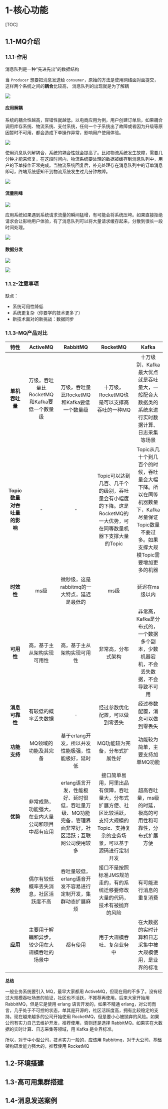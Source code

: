 # 1-核心功能

[TOC]

## 1.1-MQ介绍

### 1.1.1-作用

消息队列是一种“先进先出”的数据结构

当 `Producer` 想要把消息发送给 `consumer`，原始的方法是使用网络面对面提交，这样两个系统之间的**耦合**比较高， 消息队列的出现就是为了解耦

![](https://pic-1257412153.cos.ap-nanjing.myqcloud.com/images/images/2023/02/05/queue1-74be4d.png)

#### 应用解耦

系统的耦合性越高，容错性就越低。以电商应用为例，用户创建订单后，如果耦合调用库存系统、物流系统、支付系统，任何一个子系统出了故障或者因为升级等原因暂时不可用，都会造成下单操作异常，影响用户使用体验。

![](https://pic-1257412153.cos.ap-nanjing.myqcloud.com/images/images/2023/02/05/%E8%A7%A3%E8%80%A61-eee773.png)

使用消息队列解耦合，系统的耦合性就会提高了。比如物流系统发生故障，需要几分钟才能来修复，在这段时间内，物流系统要处理的数据被缓存到消息队列中，用户的下单操作正常完成。当物流系统回复后，补充处理存在消息队列中的订单消息即可，终端系统感知不到物流系统发生过几分钟故障。

![](https://pic-1257412153.cos.ap-nanjing.myqcloud.com/images/images/2023/02/05/%E8%A7%A3%E8%80%A62-4347a3.png)

#### 流量削峰

![](https://pic-1257412153.cos.ap-nanjing.myqcloud.com/images/images/2023/02/05/mq-5-ba717b.png)

应用系统如果遇到系统请求流量的瞬间猛增，有可能会将系统压垮。如果直接拒绝请求会让影响用户体验，有了消息队列可以将大量请求缓存起来，分散到很长一段时间处理。

![](https://pic-1257412153.cos.ap-nanjing.myqcloud.com/images/images/2023/02/05/mq-6-1b8bce.png)

#### 数据分发

![](https://pic-1257412153.cos.ap-nanjing.myqcloud.com/images/images/2023/02/05/mq-1-7cfd9a.png)



![](https://pic-1257412153.cos.ap-nanjing.myqcloud.com/images/images/2023/02/05/mq-2-e43f5b.png)



### 1.1.2-注意事项

缺点：

- 系统可用性降低
- 系统更复杂（你要学的技术更多了）
- 新技术面对的新挑战：数据同步



### 1.1.3-MQ产品对比



|            特性             |                      ActiveMQ                      |                           RabbitMQ                           |                           RocketMQ                           |                            Kafka                             |
| :-------------------------: | :------------------------------------------------: | :----------------------------------------------------------: | :----------------------------------------------------------: | :----------------------------------------------------------: |
|       **单机吞吐量**        |    万级，吞吐量比RocketMQ和Kafka要低一个数量级     |         万级，吞吐量比RocketMQ和Kafka要低一个数量级          |          十万级，RocketMQ也是可以支撑高吞吐的一种MQ          | 十万级别，Kafka最大优点就是吞吐量大，一般配合大数据类的系统来进行实时数据计算、日志采集等场景 |
| **Topic数量对吞吐量的影响** |                         -                          |                              -                               | Topic可以达到几百、几千个的级别，吞吐量会有小幅度的下降。这是RocketMQ的一大优势，可在同等数量机器下支撑大量的Topic | Topic从几十个到几百个的时候，吞吐量会大幅下降。所以在同等机器数量下，Kafka尽量保证Topic数量不要过多。如果支撑大规模Topic需要增加更多的机器 |
|         **时效性**          |                        ms级                        |         微秒级，这是rabbitmq的一大特点，延迟是最低的         |                             ms级                             |                        延迟在ms级以内                        |
|         **可用性**          |             高，基于主从架构实现可用性             |                  高，基于主从架构实现可用性                  |                      非常高，分布式架构                      | 非常高，Kafka是分布式的，一个数据多个副本，少数机器宕机，不会丢失数据，不会导致不可用 |
|       **消息可靠性**        |                有较低的概率丢失数据                |                              -                               |               经过参数优化配置，可以做到零丢失               |               经过参数配置，消息可以做到零丢失               |
|        **功能支持**         |                MQ领域的功能及其完备                |      基于erlang开发，所以并发性能极强，性能极好，延时低      |                MQ功能较为完备，分布式扩展性好                |               功能较为简单，主要支持加单MQ功能               |
|          **优势**           | 非常成熟，功能强大，在业内大量公司和项目中都有应用 | erlang语言开发，性能极好、延时很低，吞吐量万级、MQ功能完备，管理界面非常好，社区活跃；互联网公司使用较多 | 接口简单易用，阿里出品有保障，吞吐量大，分布式扩展方便、社区比较活跃，支持大规模的Topic、支持复杂的业务场景，可以基于源码进行定制开发 | 超高吞吐量，ms级的时延，极高的可用性和可靠性，分布式扩展方便 |
|          **劣势**           |       偶尔有较低概率丢失消息，社区活跃度不高       | 吞吐量较低，erlang语音开发不容易进行定制开发，集群动态扩展麻烦 | 接口不是按照标准JMS规范走的，有的系统迁移要修改大量的代码，技术有被抛弃的风险 |                   有可能进行消息的重复消费                   |
|          **应用**           |   主要用于解耦和异步，较少用在大规模吞吐的场景中   |                           都有使用                           |                  用于大规模吞吐、复杂业务中                  |   在大数据的实时计算和日志采集中被大规模使用，是业界的标准   |

**总结**

一般业务系统要引入 MQ，最早大家都用 ActiveMQ，但现在用的不多了。没有经过大规模吞吐场景的验证，社区也不活跃，不推荐再使用。后来大家开始用 RabbitMQ，但是它是使用 erlang 语言开发的，如果不精通 erlang，对公司而言，几乎处于不可控的状态，单其是开源的，社区活跃度高，拥有比较稳定的支持。现在越来越多的公司开始使用 RocketMQ，但是要小心被抛弃的风险。如果公司有实力自己去维护开发，推荐使用，否则还是选择 RabbitMQ。如果实在大数据的实时计算、日志采集等领域，用 Kafka 是业界标准。

所以，对于中小型公司，技术实力一般的，应该用 Rabbitmq，对于大公司，基础架构研发能力强大的，推荐使用 RocketMQ

## 1.2-环境搭建





## 1.3-高可用集群搭建





## 1.4-消息发送案例







